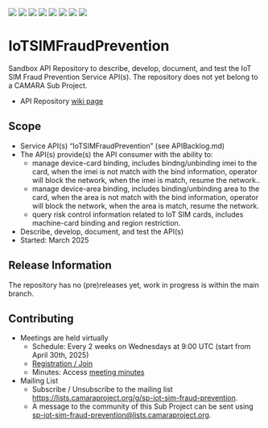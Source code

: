 <a href="https://github.com/camaraproject/IoTSIMFraudPrevention/commits/" title="Last Commit"><img src="https://img.shields.io/github/last-commit/camaraproject/IoTSIMFraudPrevention?style=plastic"></a>
<a href="https://github.com/camaraproject/IoTSIMFraudPrevention/issues" title="Open Issues"><img src="https://img.shields.io/github/issues/camaraproject/IoTSIMFraudPrevention?style=plastic"></a>
<a href="https://github.com/camaraproject/IoTSIMFraudPrevention/pulls" title="Open Pull Requests"><img src="https://img.shields.io/github/issues-pr/camaraproject/IoTSIMFraudPrevention?style=plastic"></a>
<a href="https://github.com/camaraproject/IoTSIMFraudPrevention/graphs/contributors" title="Contributors"><img src="https://img.shields.io/github/contributors/camaraproject/IoTSIMFraudPrevention?style=plastic"></a>
<a href="https://github.com/camaraproject/IoTSIMFraudPrevention" title="Repo Size"><img src="https://img.shields.io/github/repo-size/camaraproject/IoTSIMFraudPrevention?style=plastic"></a>
<a href="https://github.com/camaraproject/IoTSIMFraudPrevention/blob/main/LICENSE" title="License"><img src="https://img.shields.io/badge/License-Apache%202.0-green.svg?style=plastic"></a>
<a href="https://github.com/camaraproject/IoTSIMFraudPrevention/releases/latest" title="Latest Release"><img src="https://img.shields.io/github/release/camaraproject/IoTSIMFraudPrevention?style=plastic"></a>
<a href="https://github.com/camaraproject/Governance/blob/main/ProjectStructureAndRoles.md" title="Sandbox API Repository"><img src="https://img.shields.io/badge/Sandbox%20API%20Repository-yellow?style=plastic"></a>

# IoTSIMFraudPrevention

<!-- Alternative for new, independent Sandbox API Repositories -->
Sandbox API Repository to describe, develop, document, and test the IoT SIM Fraud Prevention Service API(s). The repository does not yet belong to a CAMARA Sub Project.

* API Repository [wiki page](https://lf-camaraproject.atlassian.net/wiki/x/xwKaBQ) 

## Scope

* Service API(s) “IoTSIMFraudPrevention” (see APIBacklog.md) 
* The API(s) provide(s) the API consumer with the ability to:  
  * manage device-card binding, includes bindng/unbinding imei to the card, when the imei is not match with the bind information, operator will block the network, when the imei is match, resume the network.. 
  * manage device-area binding, includes binding/unbinding area to the card, when the area is not match with the bind information, operator will block the network, when the area is match, resume the network.
  * query risk control information related to IoT SIM cards, includes machine-card binding and region restriction.
* Describe, develop, document, and test the API(s)
* Started: March 2025

## Release Information

The repository has no (pre)releases yet, work in progress is within the main branch.
<!-- Optional: an explicit listing of the latest (pre-)release with additional information, e.g. links to the API definitions -->
<!-- In addition use/uncomment one or multiple the following alternative options when becoming applicable -->
<!-- Pre-releases of this sub project are available in https://github.com/camaraproject/IoTSIMFraudPrevention/releases -->
<!-- The latest public release is available here: https://github.com/camaraproject/IoTSIMFraudPrevention/releases/latest -->
<!-- For changes see [CHANGELOG.md](https://github.com/camaraproject/IoTSIMFraudPrevention/blob/main/CHANGELOG.md) -->

## Contributing
* Meetings are held virtually
    * Schedule: Every 2 weeks on Wednesdays at 9:00 UTC (start from April 30th, 2025)
    * [Registration / Join](https://zoom-lfx.platform.linuxfoundation.org/meeting/92159554978?password=c5c63329-3b55-4fe0-94d9-9091c51f2ef9)
    * Minutes: Access [meeting minutes](https://lf-camaraproject.atlassian.net/wiki/x/GwCfBQ)
* Mailing List
    * Subscribe / Unsubscribe to the mailing list <https://lists.camaraproject.org/g/sp-iot-sim-fraud-prevention>.
    * A message to the community of this Sub Project can be sent using <sp-iot-sim-fraud-prevention@lists.camaraproject.org>.

